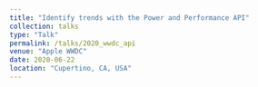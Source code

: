 ```yaml
---
title: "Identify trends with the Power and Performance API"
collection: talks
type: "Talk"
permalink: /talks/2020_wwdc_api
venue: "Apple WWDC"
date: 2020-06-22
location: "Cupertino, CA, USA"
---
```

